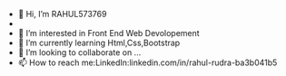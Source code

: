 - 👋 Hi, I’m RAHUL573769
- 
- 👀 I’m interested in Front End Web Devolopement
- 🌱 I’m currently learning Html,Css,Bootstrap
- 💞️ I’m looking to collaborate on ...
- 📫 How to reach me:LinkedIn:linkedin.com/in/rahul-rudra-ba3b041b5

<!---
RAHUL573769/RAHUL573769 is a ✨ special ✨ repository because its `README.md` (this file) appears on your GitHub profile.
You can click the Preview link to take a look at your changes.
--->
